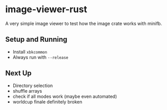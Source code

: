 # image-viewer-rust

A very simple image viewer to test how the image crate works with minifb.

## Setup and Running

* Install `xbkcommon`
* Always run with `--release`

## Next Up

* Directory selection
* shuffle arrays 
* check if all modes work (maybe even automated)
* worldcup finale definitely broken
